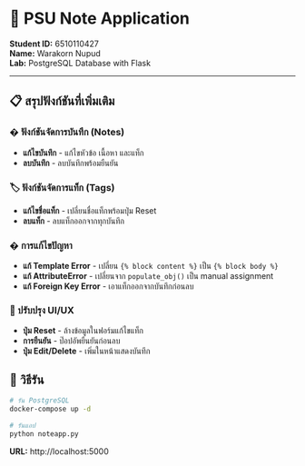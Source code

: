 # 📝 PSU Note Application

**Student ID:** 6510110427  
**Name:** Warakorn Nupud  
**Lab:** PostgreSQL Database with Flask

---

## 📋 สรุปฟังก์ชันที่เพิ่มเติม

### � ฟังก์ชันจัดการบันทึก (Notes)
- **แก้ไขบันทึก** - แก้ไขหัวข้อ เนื้อหา และแท็ก
- **ลบบันทึก** - ลบบันทึกพร้อมยืนยัน

### 🏷️ ฟังก์ชันจัดการแท็ก (Tags)  
- **แก้ไขชื่อแท็ก** - เปลี่ยนชื่อแท็กพร้อมปุ่ม Reset
- **ลบแท็ก** - ลบแท็กออกจากทุกบันทึก

### �️ การแก้ไขปัญหา
- **แก้ Template Error** - เปลี่ยน `{% block content %}` เป็น `{% block body %}`
- **แก้ AttributeError** - เปลี่ยนจาก `populate_obj()` เป็น manual assignment
- **แก้ Foreign Key Error** - เอาแท็กออกจากบันทึกก่อนลบ

### 🎨 ปรับปรุง UI/UX
- **ปุ่ม Reset** - ล้างข้อมูลในฟอร์มแก้ไขแท็ก
- **การยืนยัน** - ป๊อปอัพยืนยันก่อนลบ
- **ปุ่ม Edit/Delete** - เพิ่มในหน้าแสดงบันทึก

## 🚀 วิธีรัน

```bash
# รัน PostgreSQL
docker-compose up -d

# รันแอป
python noteapp.py
```

**URL:** http://localhost:5000
